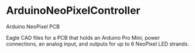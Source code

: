 # ArduinoNeoPixelController
Arduino NeoPixel PCB

Eagle CAD files for a PCB that holds an Arduino Pro Mini, power connections, an analog input, and outputs for up to 6 NeoPixel LED strands. 
